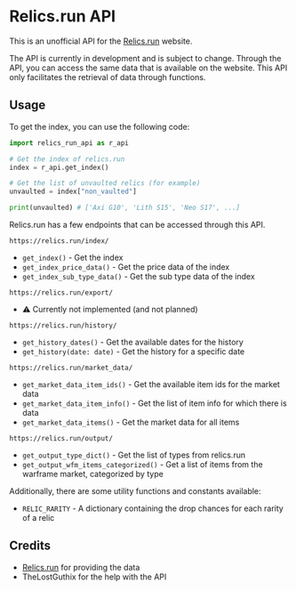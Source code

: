# Relics.run API

This is an unofficial API for the [Relics.run](https://relics.run/) website.

The API is currently in development and is subject to change.
Through the API, you can access the same data that is available on the website.
This API only facilitates the retrieval of data through functions.

## Usage

To get the index, you can use the following code:
```python
import relics_run_api as r_api

# Get the index of relics.run
index = r_api.get_index()

# Get the list of unvaulted relics (for example)
unvaulted = index["non_vaulted"]

print(unvaulted) # ['Axi G10', 'Lith S15', 'Neo S17', ...]
```

Relics.run has a few endpoints that can be accessed through this API.

`https://relics.run/index/`
- `get_index()` - Get the index
- `get_index_price_data()` - Get the price data of the index
- `get_index_sub_type_data()` - Get the sub type data of the index

`https://relics.run/export/`
- :warning: Currently not implemented (and not planned)

`https://relics.run/history/`
- `get_history_dates()` - Get the available dates for the history
- `get_history(date: date)` - Get the history for a specific date

`https://relics.run/market_data/`
- `get_market_data_item_ids()` - Get the available item ids for the market data
- `get_market_data_item_info()` - Get the list of item info for which there is data
- `get_market_data_items()` - Get the market data for all items

`https://relics.run/output/`
- `get_output_type_dict()` - Get the list of types from relics.run
- `get_output_wfm_items_categorized()` - Get a list of items from the warframe market, categorized by type

Additionally, there are some utility functions and constants available:
- `RELIC_RARITY` - A dictionary containing the drop chances for each rarity of a relic

## Credits

- [Relics.run](https://relics.run/) for providing the data
- TheLostGuthix for the help with the API
